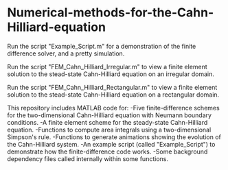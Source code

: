 # Numerical-methods-for-the-Cahn-Hilliard-equation

Run the script "Example_Script.m" for a demonstration of the finite difference solver, and a pretty simulation.

Run the script "FEM_Cahn_Hilliard_Irregular.m" to view a finite element solution to the stead-state
Cahn-Hilliard equation on an irregular domain.

Run the script "FEM_Cahn_Hilliard_Rectangular.m" to view a finite element solution to the stead-state
Cahn-Hilliard equation on a rectangular domain.


This repository includes MATLAB code for:
-Five finite-difference schemes for the two-dimensional Cahn-Hilliard equation with Neumann boundary conditions.
-A finite element scheme for the steady-state Cahn-Hilliard equation.
-Functions to compute area integrals using a two-dimensional Simpson's rule.
-Functions to generate animations showing the evolution of the Cahn-Hilliard system.
-An example script (called "Example_Script") to demonstrate how the finite-difference code works.
-Some background dependency files called internally within some functions.
